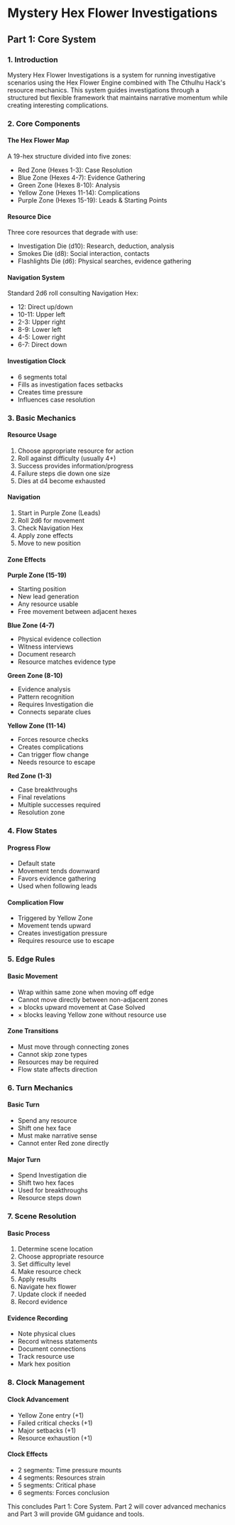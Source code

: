 # Mystery Hex Flower Investigations
## Part 1: Core System

### 1. Introduction
Mystery Hex Flower Investigations is a system for running investigative scenarios using the Hex Flower Engine combined with The Cthulhu Hack's resource mechanics. This system guides investigations through a structured but flexible framework that maintains narrative momentum while creating interesting complications.

### 2. Core Components

#### The Hex Flower Map
A 19-hex structure divided into five zones:
- Red Zone (Hexes 1-3): Case Resolution
- Blue Zone (Hexes 4-7): Evidence Gathering
- Green Zone (Hexes 8-10): Analysis
- Yellow Zone (Hexes 11-14): Complications
- Purple Zone (Hexes 15-19): Leads & Starting Points

#### Resource Dice
Three core resources that degrade with use:
- Investigation Die (d10): Research, deduction, analysis
- Smokes Die (d8): Social interaction, contacts
- Flashlights Die (d6): Physical searches, evidence gathering

#### Navigation System
Standard 2d6 roll consulting Navigation Hex:
- 12: Direct up/down
- 10-11: Upper left
- 2-3: Upper right
- 8-9: Lower left
- 4-5: Lower right
- 6-7: Direct down

#### Investigation Clock
- 6 segments total
- Fills as investigation faces setbacks
- Creates time pressure
- Influences case resolution

### 3. Basic Mechanics

#### Resource Usage
1. Choose appropriate resource for action
2. Roll against difficulty (usually 4+)
3. Success provides information/progress
4. Failure steps die down one size
5. Dies at d4 become exhausted

#### Navigation
1. Start in Purple Zone (Leads)
2. Roll 2d6 for movement
3. Check Navigation Hex
4. Apply zone effects
5. Move to new position

#### Zone Effects
**Purple Zone (15-19)**
- Starting position
- New lead generation
- Any resource usable
- Free movement between adjacent hexes

**Blue Zone (4-7)**
- Physical evidence collection
- Witness interviews
- Document research
- Resource matches evidence type

**Green Zone (8-10)**
- Evidence analysis
- Pattern recognition
- Requires Investigation die
- Connects separate clues

**Yellow Zone (11-14)**
- Forces resource checks
- Creates complications
- Can trigger flow change
- Needs resource to escape

**Red Zone (1-3)**
- Case breakthroughs
- Final revelations
- Multiple successes required
- Resolution zone

### 4. Flow States

#### Progress Flow
- Default state
- Movement tends downward
- Favors evidence gathering
- Used when following leads

#### Complication Flow
- Triggered by Yellow Zone
- Movement tends upward
- Creates investigation pressure
- Requires resource use to escape

### 5. Edge Rules

#### Basic Movement
- Wrap within same zone when moving off edge
- Cannot move directly between non-adjacent zones
- × blocks upward movement at Case Solved
- × blocks leaving Yellow zone without resource use

#### Zone Transitions
- Must move through connecting zones
- Cannot skip zone types
- Resources may be required
- Flow state affects direction

### 6. Turn Mechanics

#### Basic Turn
- Spend any resource
- Shift one hex face
- Must make narrative sense
- Cannot enter Red zone directly

#### Major Turn
- Spend Investigation die
- Shift two hex faces
- Used for breakthroughs
- Resource steps down

### 7. Scene Resolution

#### Basic Process
1. Determine scene location
2. Choose appropriate resource
3. Set difficulty level
4. Make resource check
5. Apply results
6. Navigate hex flower
7. Update clock if needed
8. Record evidence

#### Evidence Recording
- Note physical clues
- Record witness statements
- Document connections
- Track resource use
- Mark hex position

### 8. Clock Management

#### Clock Advancement
- Yellow Zone entry (+1)
- Failed critical checks (+1)
- Major setbacks (+1)
- Resource exhaustion (+1)

#### Clock Effects
- 2 segments: Time pressure mounts
- 4 segments: Resources strain
- 5 segments: Critical phase
- 6 segments: Forces conclusion

This concludes Part 1: Core System. Part 2 will cover advanced mechanics and Part 3 will provide GM guidance and tools.